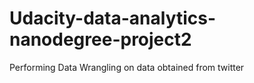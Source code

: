 # Udacity-data-analytics-nanodegree-project2
Performing Data Wrangling on data obtained from twitter
